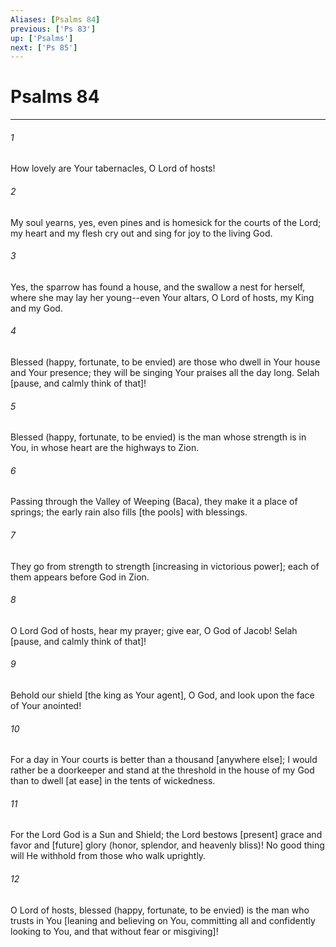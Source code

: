```yaml
---
Aliases: [Psalms 84]
previous: ['Ps 83']
up: ['Psalms']
next: ['Ps 85']
---
```

# Psalms 84

***














###### 1 






How lovely are Your tabernacles, O Lord of hosts! 













###### 2 






My soul yearns, yes, even pines and is homesick for the courts of the Lord; my heart and my flesh cry out and sing for joy to the living God. 













###### 3 






Yes, the sparrow has found a house, and the swallow a nest for herself, where she may lay her young--even Your altars, O Lord of hosts, my King and my God. 













###### 4 






Blessed (happy, fortunate, to be envied) are those who dwell in Your house and Your presence; they will be singing Your praises all the day long. Selah [pause, and calmly think of that]! 













###### 5 






Blessed (happy, fortunate, to be envied) is the man whose strength is in You, in whose heart are the highways to Zion. 













###### 6 






Passing through the Valley of Weeping (Baca), they make it a place of springs; the early rain also fills [the pools] with blessings. 













###### 7 






They go from strength to strength [increasing in victorious power]; each of them appears before God in Zion. 













###### 8 






O Lord God of hosts, hear my prayer; give ear, O God of Jacob! Selah [pause, and calmly think of that]! 













###### 9 






Behold our shield [the king as Your agent], O God, and look upon the face of Your anointed! 













###### 10 






For a day in Your courts is better than a thousand [anywhere else]; I would rather be a doorkeeper and stand at the threshold in the house of my God than to dwell [at ease] in the tents of wickedness. 













###### 11 






For the Lord God is a Sun and Shield; the Lord bestows [present] grace and favor and [future] glory (honor, splendor, and heavenly bliss)! No good thing will He withhold from those who walk uprightly. 













###### 12 






O Lord of hosts, blessed (happy, fortunate, to be envied) is the man who trusts in You [leaning and believing on You, committing all and confidently looking to You, and that without fear or misgiving]!
